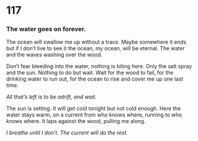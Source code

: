 # 117

### The water goes on forever.

The ocean will swallow me up without a trace. Maybe somewhere it ends but if I don’t live to see it the ocean, my ocean, will be eternal. The water and the waves washing over the wood.

Don’t fear bleeding into the water, nothing is biting here. Only the salt spray and the sun. Nothing to do but wait. Wait for the wood to fail, for the drinking water to run out, for the ocean to rise and cover me up one last time.

_All that’s left is to be adrift, and wait._

The sun is setting. It will get cold tonight but not cold enough. Here the water stays warm, on a current from who knows where, running to who knows where. It laps against the wood, pulling me along.

_I breathe until I don’t. The current will do the rest._